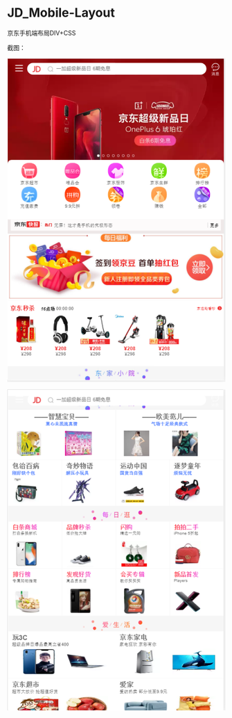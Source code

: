 # JD_Mobile-Layout

京东手机端布局DIV+CSS

截图：

![jd1](https://github.com/Cejron/JD_Mobile-Layout/blob/master/screenshot/jd1.png)

![jd2](https://github.com/Cejron/JD_Mobile-Layout/blob/master/screenshot/jd2.png)
